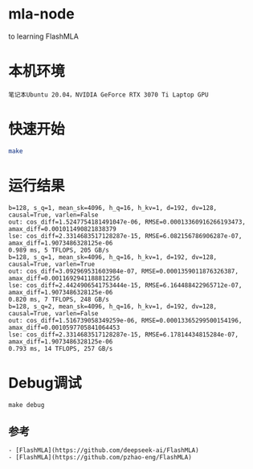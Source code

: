 # mla-node
to learning FlashMLA

# 本机环境
    笔记本Ubuntu 20.04，NVIDIA GeForce RTX 3070 Ti Laptop GPU

# 快速开始
```bash
make
```

# 运行结果
```
b=128, s_q=1, mean_sk=4096, h_q=16, h_kv=1, d=192, dv=128, causal=True, varlen=False
out: cos_diff=1.5247754181491047e-06, RMSE=0.00013360916266193473, amax_diff=0.001011490821838379
lse: cos_diff=2.3314683517128287e-15, RMSE=6.082156786906287e-07, amax_diff=1.9073486328125e-06
0.989 ms, 5 TFLOPS, 205 GB/s
b=128, s_q=1, mean_sk=4096, h_q=16, h_kv=1, d=192, dv=128, causal=True, varlen=True
out: cos_diff=3.092969531603984e-07, RMSE=0.0001359011876326387, amax_diff=0.0011692941188812256
lse: cos_diff=2.4424906541753444e-15, RMSE=6.164488422965712e-07, amax_diff=1.9073486328125e-06
0.820 ms, 7 TFLOPS, 248 GB/s
b=128, s_q=2, mean_sk=4096, h_q=16, h_kv=1, d=192, dv=128, causal=True, varlen=False
out: cos_diff=1.516739058349259e-06, RMSE=0.00013365299500154196, amax_diff=0.0010597705841064453
lse: cos_diff=2.3314683517128287e-15, RMSE=6.17814434815284e-07, amax_diff=1.9073486328125e-06
0.793 ms, 14 TFLOPS, 257 GB/s
```

# Debug调试
```
make debug
```


## 参考
    - [FlashMLA](https://github.com/deepseek-ai/FlashMLA)
    - [FlashMLA](https://github.com/pzhao-eng/FlashMLA)

